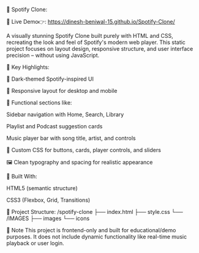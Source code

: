 🎵 Spotify Clone:

🔗 Live Demo👉:  https://dinesh-beniwal-15.github.io/Spotify-Clone/

A visually stunning Spotify Clone built purely with HTML and CSS, recreating the look and feel of Spotify's modern web player. This static project focuses on layout design, responsive structure, and user interface precision – without using JavaScript.

🌟 Key Highlights:


🔲 Dark-themed Spotify-inspired UI

📱 Responsive layout for desktop and mobile

🎨 Functional sections like:

Sidebar navigation with Home, Search, Library

Playlist and Podcast suggestion cards

Music player bar with song title, artist, and controls

🧩 Custom CSS for buttons, cards, player controls, and sliders

🖼️ Clean typography and spacing for realistic appearance


📁 Built With:


HTML5 (semantic structure)

CSS3 (Flexbox, Grid, Transitions)



📂 Project Structure:
/spotify-clone
├── index.html
├── style.css
└── /IMAGES
    ├── images
    └── icons

    
📌 Note
This project is frontend-only and built for educational/demo purposes. It does not include dynamic functionality like real-time music playback or user login.
